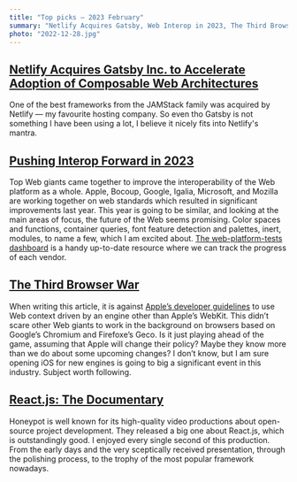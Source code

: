 ```yaml
---
title: "Top picks — 2023 February"
summary: "Netlify Acquires Gatsby, Web Interop in 2023, The Third Browser War, "
photo: "2022-12-28.jpg"
---
```


## [Netlify Acquires Gatsby Inc. to Accelerate Adoption of Composable Web Architectures](https://www.netlify.com/press/netlify-acquires-gatsby-inc-to-accelerate-adoption-of-composable-web-architectures/)

One of the best frameworks from the JAMStack family was acquired by Netlify — my favourite hosting company. So even tho Gatsby is not something I have been using a lot, I believe it nicely fits into Netlify's mantra. 

## [Pushing Interop Forward in 2023](https://webkit.org/blog/13706/interop-2023/)

Top Web giants came together to improve the interoperability of the Web platform as a whole. Apple, Bocoup, Google, Igalia, Microsoft, and Mozilla are working together on web standards which resulted in significant improvements last year. This year is going to be similar, and looking at the main areas of focus, the future of the Web seems promising. Color spaces and functions, container queries, font feature detection and palettes, inert, modules, to name a few, which I am excited about. [The web-platform-tests dashboard](https://wpt.fyi/interop-2023) is a handy up-to-date resource where we can track the progress of each vendor.

## [The Third Browser War](https://mobiledevmemo.com/the-new-browser-wars/)

When writing this article, it is against [Apple’s developer guidelines](https://mobiledevmemo.com/the-new-browser-wars/) to use Web context driven by an engine other than Apple’s WebKit. This didn’t scare other Web giants to work in the background on browsers based on Google’s Chromium and Firefoxe’s Geco. Is it just playing ahead of the game, assuming that Apple will change their policy? Maybe they know more than we do about some upcoming changes? I don’t know, but I am sure opening iOS for new engines is going to big a significant event in this industry. Subject worth following.

## [React.js: The Documentary](https://youtu.be/8pDqJVdNa44)

Honeypot is well known for its high-quality video productions about open-source project development. They released a big one about React.js, which is outstandingly good. I enjoyed every single second of this production. From the early days and the very sceptically received presentation, through the polishing process, to the trophy of the most popular framework nowadays.
